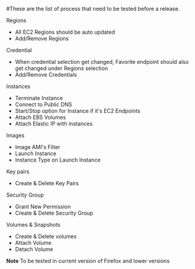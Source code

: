 #These are the list of process that need to be tested before a release.

Regions
  * All EC2 Regions should be auto updated
  * Add/Remove Regions

Credential
  * When credential selection get changed, Favorite endpoint should also get changed under Regions selection
  * Add/Remove Credentials

Instances
  * Terminate Instance
  * Connect to Public DNS
  * Start/Stop option for Instance if it's EC2 Endpoints
  * Attach EBS Volumes
  * Attach Elastic IP with instances

Images
  * Image AMI's Filter
  * Launch Instance
  * Instance Type on Launch Instance

Key pairs
  * Create & Delete Key Pairs

Security Group
  * Grant New Permission
  * Create & Delete Security Group

Volumes & Snapshots
  * Create & Delete volumes
  * Attach Volume
  * Detach Volume

**Note**
To be tested in current version of Firefox and lower versions